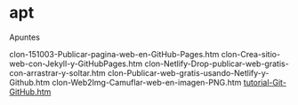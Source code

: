 # apt

Apuntes

clon-151003-Publicar-pagina-web-en-GitHub-Pages.htm
clon-Crea-sitio-web-con-Jekyll-y-GitHubPages.htm
clon-Netlify-Drop-publicar-web-gratis-con-arrastrar-y-soltar.htm
clon-Publicar-web-gratis-usando-Netlify-y-Github.htm
clon-Web2Img-Camuflar-web-en-imagen-PNG.htm
[tutorial-Git-GitHub.htm](https://fjfe.github.io/apt/tutorial-Git-GitHub.htm)
